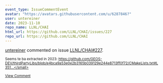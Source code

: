 ```yaml
---
event_type: IssueCommentEvent
avatar: "https://avatars.githubusercontent.com/u/6287846?"
user: untereiner
date: 2023-11-10
repo_name: LLNL/CHAI
html_url: https://github.com/LLNL/CHAI/issues/227
repo_url: https://github.com/LLNL/CHAI
---
```


<a href='https://github.com/untereiner' target='_blank'>untereiner</a> commented on issue <a href='https://github.com/LLNL/CHAI/issues/227' target='_blank'>LLNL/CHAI#227</a>.

<small>Seems te ba extracted in 2023: https://github.com/GEOS-DEV/thirdPartyLibs/blob/e4bca9a53e0e2b3165b039129e244e8713ff0f72/CMakeLists.txt#L351...</small>

<a href='https://github.com/LLNL/CHAI/issues/227' target='_blank'>View Comment</a>